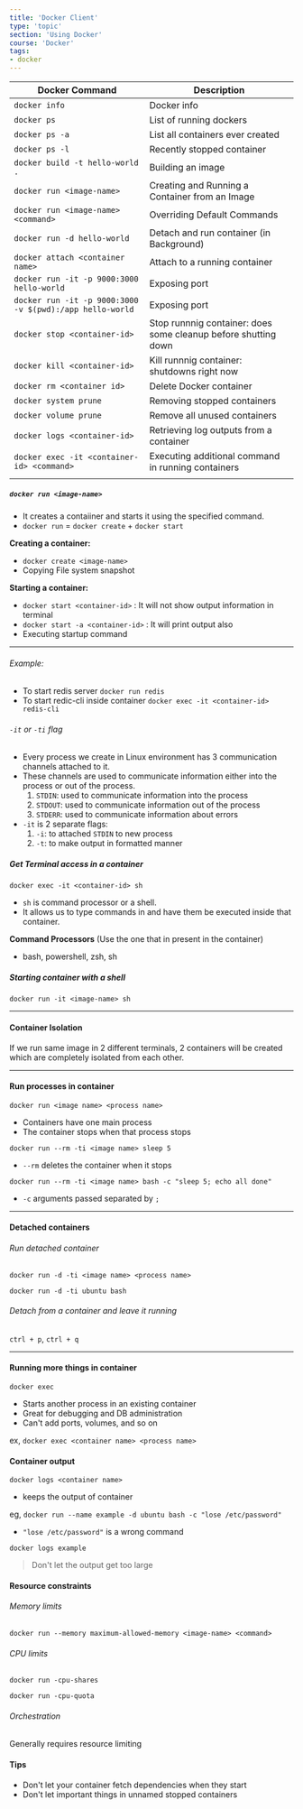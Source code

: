 ```yaml
---
title: 'Docker Client'
type: 'topic'
section: 'Using Docker'
course: 'Docker'
tags:
- docker
---
```


|Docker Command|Description|
|-|-|
|`docker info`|Docker info|
|`docker ps`|List of running dockers|
|`docker ps -a`|List all containers ever created|
|`docker ps -l`|Recently stopped container|
|`docker build -t hello-world .`|Building an image|
|`docker run <image-name>`|Creating and Running a Container from an Image|
|`docker run <image-name> <command>`|Overriding Default Commands|
|`docker run -d hello-world`|Detach and run container (in Background)|
|`docker attach <container name>`|Attach to a running container|
|`docker run -it -p 9000:3000 hello-world`|Exposing port|
|`docker run -it -p 9000:3000 -v $(pwd):/app hello-world`|Exposing port|
|`docker stop <container-id>`|Stop runnnig container: does some cleanup before shutting down|
|`docker kill <container-id>`|Kill runnnig container: shutdowns right now|
|`docker rm <container id>`|Delete Docker container|
|`docker system prune`|Removing stopped containers|
|`docker volume prune`|Remove all unused containers|
|`docker logs <container-id>`|Retrieving log outputs from a container|
|`docker exec -it <container-id> <command>`|Executing additional command in running containers|
|||


##### `docker run <image-name>`
- It creates a contaiiner and starts it using the specified command.
- `docker run` = `docker create` + `docker start`

**Creating a container:**
- `docker create <image-name>`
- Copying File system snapshot

**Starting a container:**
- `docker start <container-id>` : It will not show output information in terminal
- `docker start -a <container-id>` : It will print output also
- Executing startup command

---
###### Example:
- To start redis server `docker run redis`
- To start redic-cli inside container `docker exec -it <container-id> redis-cli`

###### `-it` or `-ti` flag
- Every process we create in Linux environment has 3 communication channels attached to it.
- These channels are used to communicate information either into the process or out of the process.
    1. `STDIN`: used to communicate information into the process
    2. `STDOUT`: used to communicate information out of the process
    3. `STDERR`: used to communicate information about errors
- `-it` is 2 separate flags:
    1. `-i`: to attached `STDIN` to new process
    2. `-t`: to make output in formatted manner

##### Get Terminal access in a container
`docker exec -it <container-id> sh`
- `sh` is command processor or a shell.
- It allows us to type commands in and have them be executed inside that container.

**Command Processors** (Use the one that in present in the container)
- bash, powershell, zsh, sh

##### Starting container with a shell
`docker run -it <image-name> sh`

---
#### Container Isolation
If we run same image in 2 different terminals, 2 containers will be created which are completely isolated from each other.

---
#### Run processes in container
`docker run <image name> <process name>`
- Containers have one main process
- The container stops when that process stops

`docker run --rm -ti <image name> sleep 5`
- `--rm` deletes the container when it stops

`docker run --rm -ti <image name> bash -c "sleep 5; echo all done"`
- `-c` arguments passed separated by `;`

---
#### Detached containers

###### Run detached container
`docker run -d -ti <image name> <process name>`

`docker run -d -ti ubuntu bash`


###### Detach from a container and leave it running
`ctrl + p`, `ctrl + q`

---
#### Running more things in container
`docker exec`
- Starts another process in an existing container
- Great for debugging and DB administration
- Can't add ports, volumes, and so on

ex, `docker exec <container name> <process name>`

#### Container output
`docker logs <container name>`
- keeps the output of container

eg, `docker run --name example -d ubuntu bash -c "lose /etc/password"`
- `"lose /etc/password"` is a wrong command

`docker logs example`

> Don't let the output get too large

#### Resource constraints
###### Memory limits
`docker run --memory maximum-allowed-memory <image-name> <command>`

###### CPU limits
`docker run -cpu-shares`

`docker run -cpu-quota`

###### Orchestration
Generally requires resource limiting

#### Tips
- Don't let your container fetch dependencies when they start
- Don't let important things in unnamed stopped containers

